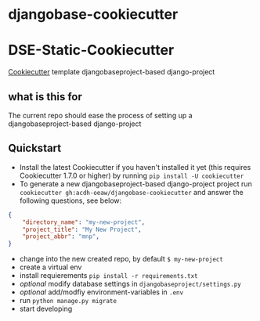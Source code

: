 # djangobase-cookiecutter

# DSE-Static-Cookiecutter

[Cookiecutter](https://github.com/cookiecutter/cookiecutter) template djangobaseproject-based django-project

## what is this for

The current repo should ease the process of setting up a djangobaseproject-based django-project

## Quickstart
* Install the latest Cookiecutter if you haven't installed it yet (this requires Cookiecutter 1.7.0 or higher) by running `pip install -U cookiecutter`
* To generate a new djangobaseproject-based django-project project run `cookiecutter gh:acdh-oeaw/djangobase-cookiecutter` and answer the following questions, see below:

```json
{
    "directory_name": "my-new-project",
    "project_title": "My New Project",
    "project_abbr": "mnp",
} 
```
* change into the new created repo, by default `$ my-new-project`
* create a virtual env
* install requierements `pip install -r requirements.txt`
* *optional* modify database settings in `djangobaseproject/settings.py`
* *optional* add/modfiy environment-variables in `.env`
* run `python manage.py migrate`
* start developing
